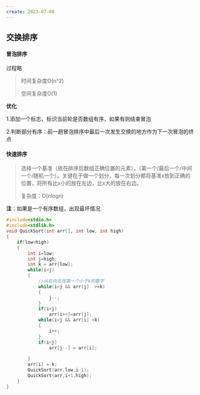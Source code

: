 ```yaml
---
create: 2023-07-08
---
```

## 交换排序

#### 冒泡排序

过程略

> 时间复杂度O(n^2)
>
> 空间复杂度O(1)

**优化**

1.添加一个标志，标识当前轮是否数组有序，如果有则结束冒泡

2.判断部分有序：前一趟冒泡排序中最后一次发生交换的地方作为下一次冒泡的终点

#### 快速排序

> 选择一个基准（放在排序后数组正确位置的元素），（第一个/最后一个/中间一个/随机一个）。关键在于做一个划分，每一次划分都将基准x放到正确的位置，将所有比x小的放在左边，比x大的放在右边。
>
> 复杂度：O(nlogn)

**注**：如果是一个有序数组，出现最坏情况

```c
#include<stdio.h>
#include<stdlib.h>
void QuickSort(int arr[], int low, int high)
{
    if(low<high)
    {
        int i=low;
        int j=high;
        int k = arr[low];
        while(i<j)
        {
            //从右向左找第一个小于k的数字
            while(i<j && arr[j]  >=k)
            {
                j--;
            }
            if(i<j)
                arr[i++]=arr[j];
            while(i<j && arr[i] <k)
            {
                i++;
            }
            if(i<j)
                arr[j--] = arr[i];
            
		}
        arr[i] = k;
        QuickSort(arr,low,i-1);
        QuickSort(arr,i+1,high);
    }
}
```

